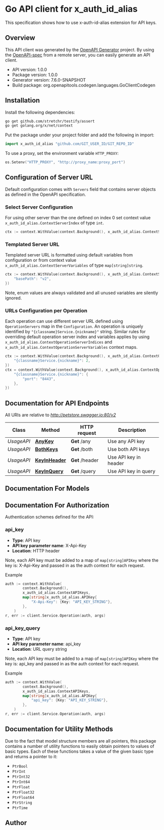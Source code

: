 # Go API client for x_auth_id_alias

This specification shows how to use x-auth-id-alias extension for API keys.

## Overview
This API client was generated by the [OpenAPI Generator](https://openapi-generator.tech) project.  By using the [OpenAPI-spec](https://www.openapis.org/) from a remote server, you can easily generate an API client.

- API version: 1.0.0
- Package version: 1.0.0
- Generator version: 7.6.0-SNAPSHOT
- Build package: org.openapitools.codegen.languages.GoClientCodegen

## Installation

Install the following dependencies:

```sh
go get github.com/stretchr/testify/assert
go get golang.org/x/net/context
```

Put the package under your project folder and add the following in import:

```go
import x_auth_id_alias "github.com/GIT_USER_ID/GIT_REPO_ID"
```

To use a proxy, set the environment variable `HTTP_PROXY`:

```go
os.Setenv("HTTP_PROXY", "http://proxy_name:proxy_port")
```

## Configuration of Server URL

Default configuration comes with `Servers` field that contains server objects as defined in the OpenAPI specification.

### Select Server Configuration

For using other server than the one defined on index 0 set context value `x_auth_id_alias.ContextServerIndex` of type `int`.

```go
ctx := context.WithValue(context.Background(), x_auth_id_alias.ContextServerIndex, 1)
```

### Templated Server URL

Templated server URL is formatted using default variables from configuration or from context value `x_auth_id_alias.ContextServerVariables` of type `map[string]string`.

```go
ctx := context.WithValue(context.Background(), x_auth_id_alias.ContextServerVariables, map[string]string{
	"basePath": "v2",
})
```

Note, enum values are always validated and all unused variables are silently ignored.

### URLs Configuration per Operation

Each operation can use different server URL defined using `OperationServers` map in the `Configuration`.
An operation is uniquely identified by `"{classname}Service.{nickname}"` string.
Similar rules for overriding default operation server index and variables applies by using `x_auth_id_alias.ContextOperationServerIndices` and `x_auth_id_alias.ContextOperationServerVariables` context maps.

```go
ctx := context.WithValue(context.Background(), x_auth_id_alias.ContextOperationServerIndices, map[string]int{
	"{classname}Service.{nickname}": 2,
})
ctx = context.WithValue(context.Background(), x_auth_id_alias.ContextOperationServerVariables, map[string]map[string]string{
	"{classname}Service.{nickname}": {
		"port": "8443",
	},
})
```

## Documentation for API Endpoints

All URIs are relative to *http://petstore.swagger.io:80/v2*

Class | Method | HTTP request | Description
------------ | ------------- | ------------- | -------------
*UsageAPI* | [**AnyKey**](docs/UsageAPI.md#anykey) | **Get** /any | Use any API key
*UsageAPI* | [**BothKeys**](docs/UsageAPI.md#bothkeys) | **Get** /both | Use both API keys
*UsageAPI* | [**KeyInHeader**](docs/UsageAPI.md#keyinheader) | **Get** /header | Use API key in header
*UsageAPI* | [**KeyInQuery**](docs/UsageAPI.md#keyinquery) | **Get** /query | Use API key in query


## Documentation For Models



## Documentation For Authorization


Authentication schemes defined for the API:
### api_key

- **Type**: API key
- **API key parameter name**: X-Api-Key
- **Location**: HTTP header

Note, each API key must be added to a map of `map[string]APIKey` where the key is: X-Api-Key and passed in as the auth context for each request.

Example

```go
auth := context.WithValue(
		context.Background(),
		x_auth_id_alias.ContextAPIKeys,
		map[string]x_auth_id_alias.APIKey{
			"X-Api-Key": {Key: "API_KEY_STRING"},
		},
	)
r, err := client.Service.Operation(auth, args)
```

### api_key_query

- **Type**: API key
- **API key parameter name**: api_key
- **Location**: URL query string

Note, each API key must be added to a map of `map[string]APIKey` where the key is: api_key and passed in as the auth context for each request.

Example

```go
auth := context.WithValue(
		context.Background(),
		x_auth_id_alias.ContextAPIKeys,
		map[string]x_auth_id_alias.APIKey{
			"api_key": {Key: "API_KEY_STRING"},
		},
	)
r, err := client.Service.Operation(auth, args)
```


## Documentation for Utility Methods

Due to the fact that model structure members are all pointers, this package contains
a number of utility functions to easily obtain pointers to values of basic types.
Each of these functions takes a value of the given basic type and returns a pointer to it:

* `PtrBool`
* `PtrInt`
* `PtrInt32`
* `PtrInt64`
* `PtrFloat`
* `PtrFloat32`
* `PtrFloat64`
* `PtrString`
* `PtrTime`

## Author



